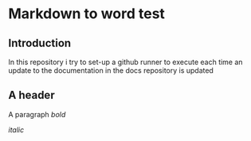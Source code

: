 # Markdown to word test
## Introduction
In this repository i try to set-up a github runner to execute each time an update to the documentation in the docs repository is updated
## A header
A paragraph
*bold*

_italic_

